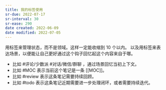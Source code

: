 ```yaml
---
title: 我的标签使用
sr-due: 2022-07-17
sr-interval: 30
sr-ease: 290
date created: 2022-06-09
date modified: 2022-07-05
---
```

用标签来管理状态，而不是领域。这样一定能收缩到 10 个以内。
以及用标签来表达场景，以便能让自己更好通过这个钩子回忆起这个内容来自于哪。

- 比如 #评论/少数派 #对话/微信/群聊 ，通过场景回忆当初上下文。
- 比如 #MOC 表示当前这个笔记是一条 [[MOC]]。
- 比如 #review 表示这条笔记需要持续回顾。
- 比如 #todo 表示这条笔记近期需要进一步处理闭环，或者需要持续迭代。
